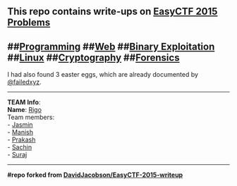 This repo contains write-ups on [EasyCTF 2015](//easyctf.com) [Problems](//easyctf.com/problems)
----------------------------------
##[Programming](programming.md)
##[Web](web.md)
##[Binary Exploitation](binary_exploitation.md)
##[Linux](linux.md)
##[Cryptography](crypto.md)
##[Forensics](forensics.md)
-------------

I had also found 3 easter eggs, which are already documented by [@failedxyz](https://twitter.com/failedxyz).

------

**TEAM Info**:<br/>
**Name**: [Rigo](//easyctf.com/team?Rigo)<br/>
Team members:<br/>
\-  [Jasmin](//twitter.com/jasmin_tweetz)<br/>
\-  [Manish](//twitter.com/CoolDangol)<br/>
\-  [Prakash](//twitter.com/1lastBr3ath)<br/>
\-  [Sachin](//twitter.com/sachinnthakuri)<br/>
\-  [Suraj](//twitter.com/dcsuraj3)
    
---------

**#repo forked from [DavidJacobson/EasyCTF-2015-writeup](DavidJacobson/EasyCTF-2015-writeup)**
